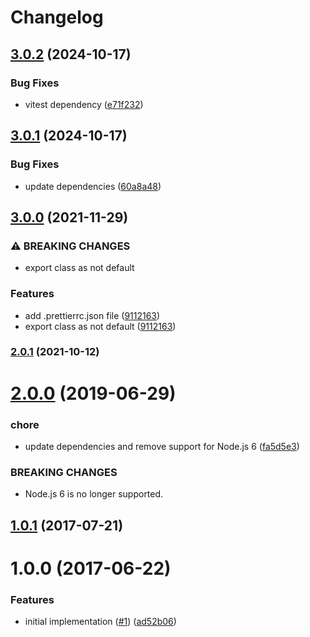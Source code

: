 # Changelog

## [3.0.2](https://github.com/mljs/regression-robust-polynomial/compare/v3.0.1...v3.0.2) (2024-10-17)


### Bug Fixes

* vitest dependency ([e71f232](https://github.com/mljs/regression-robust-polynomial/commit/e71f2326be41ed705062455e58b83269bbe783d6))

## [3.0.1](https://github.com/mljs/regression-robust-polynomial/compare/v3.0.0...v3.0.1) (2024-10-17)


### Bug Fixes

* update dependencies ([60a8a48](https://github.com/mljs/regression-robust-polynomial/commit/60a8a48f00e3dfc616612ea23368e988a956f506))

## [3.0.0](https://www.github.com/mljs/regression-robust-polynomial/compare/v2.0.1...v3.0.0) (2021-11-29)


### ⚠ BREAKING CHANGES

* export class as not default

### Features

* add .prettierrc.json file ([9112163](https://www.github.com/mljs/regression-robust-polynomial/commit/9112163ca76357b21a6c7e07505b489d21d81951))
* export class as not default ([9112163](https://www.github.com/mljs/regression-robust-polynomial/commit/9112163ca76357b21a6c7e07505b489d21d81951))

### [2.0.1](https://github.com/mljs/regression-robust-polynomial/compare/v2.0.0...v2.0.1) (2021-10-12)

# [2.0.0](https://github.com/mljs/regression-robust-polynomial/compare/v1.0.1...v2.0.0) (2019-06-29)


### chore

* update dependencies and remove support for Node.js 6 ([fa5d5e3](https://github.com/mljs/regression-robust-polynomial/commit/fa5d5e3))


### BREAKING CHANGES

* Node.js 6 is no longer supported.



<a name="1.0.1"></a>
## [1.0.1](https://github.com/mljs/regression-robust-polynomial/compare/v1.0.0...v1.0.1) (2017-07-21)



<a name="1.0.0"></a>
# 1.0.0 (2017-06-22)


### Features

* initial implementation ([#1](https://github.com/mljs/regression-robust-polynomial/issues/1)) ([ad52b06](https://github.com/mljs/regression-robust-polynomial/commit/ad52b06))
